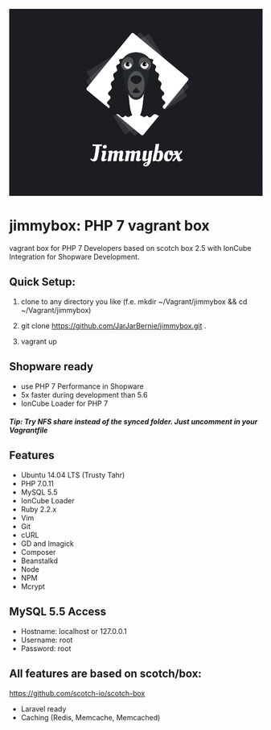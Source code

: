 ![alt tag](https://raw.githubusercontent.com/JarJarBernie/jimmybox/master/public/src/jimmybox.png)

# jimmybox: PHP 7 vagrant box
vagrant box for PHP 7 Developers based on scotch box 2.5 with IonCube Integration for Shopware Development.

## Quick Setup:
1) clone to any directory you like (f.e. mkdir ~/Vagrant/jimmybox && cd ~/Vagrant/jimmybox)

2) git clone https://github.com/JarJarBernie/jimmybox.git .

3) vagrant up

## Shopware ready
- use PHP 7 Performance in Shopware
- 5x faster during development than 5.6
- IonCube Loader for PHP 7

##### Tip: Try NFS share instead of the synced folder. Just uncomment in your Vagrantfile


## Features
- Ubuntu 14.04 LTS (Trusty Tahr)
- PHP 7.0.11
- MySQL 5.5
- IonCube Loader
- Ruby 2.2.x
- Vim
- Git
- cURL
- GD and Imagick
- Composer
- Beanstalkd
- Node
- NPM
- Mcrypt

## MySQL 5.5 Access

- Hostname: localhost or 127.0.0.1
- Username: root
- Password: root

## All features are based on scotch/box:
https://github.com/scotch-io/scotch-box

- Laravel ready
- Caching (Redis, Memcache, Memcached)